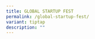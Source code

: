 ```yaml
---
title: GLOBAL STARTUP FEST
permalink: /global-startup-fest/
variant: tiptap
description: ""
---
```

